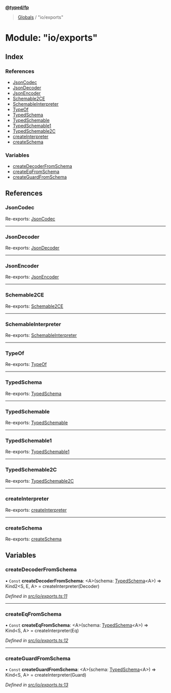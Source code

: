 **[@typed/fp](../README.md)**

> [Globals](../globals.md) / "io/exports"

# Module: "io/exports"

## Index

### References

* [JsonCodec](_io_exports_.md#jsoncodec)
* [JsonDecoder](_io_exports_.md#jsondecoder)
* [JsonEncoder](_io_exports_.md#jsonencoder)
* [Schemable2CE](_io_exports_.md#schemable2ce)
* [SchemableInterpreter](_io_exports_.md#schemableinterpreter)
* [TypeOf](_io_exports_.md#typeof)
* [TypedSchema](_io_exports_.md#typedschema)
* [TypedSchemable](_io_exports_.md#typedschemable)
* [TypedSchemable1](_io_exports_.md#typedschemable1)
* [TypedSchemable2C](_io_exports_.md#typedschemable2c)
* [createInterpreter](_io_exports_.md#createinterpreter)
* [createSchema](_io_exports_.md#createschema)

### Variables

* [createDecoderFromSchema](_io_exports_.md#createdecoderfromschema)
* [createEqFromSchema](_io_exports_.md#createeqfromschema)
* [createGuardFromSchema](_io_exports_.md#createguardfromschema)

## References

### JsonCodec

Re-exports: [JsonCodec](_io_jsoncodec_.md#jsoncodec)

___

### JsonDecoder

Re-exports: [JsonDecoder](_io_jsoncodec_.md#jsondecoder)

___

### JsonEncoder

Re-exports: [JsonEncoder](_io_jsoncodec_.md#jsonencoder)

___

### Schemable2CE

Re-exports: [Schemable2CE](_io_interpreter_.md#schemable2ce)

___

### SchemableInterpreter

Re-exports: [SchemableInterpreter](../interfaces/_io_interpreter_.schemableinterpreter.md)

___

### TypeOf

Re-exports: [TypeOf](_io_typedschema_.md#typeof)

___

### TypedSchema

Re-exports: [TypedSchema](../interfaces/_io_typedschema_.typedschema.md)

___

### TypedSchemable

Re-exports: [TypedSchemable](../interfaces/_io_typedschemable_.typedschemable.md)

___

### TypedSchemable1

Re-exports: [TypedSchemable1](../interfaces/_io_typedschemable_.typedschemable1.md)

___

### TypedSchemable2C

Re-exports: [TypedSchemable2C](../interfaces/_io_typedschemable_.typedschemable2c.md)

___

### createInterpreter

Re-exports: [createInterpreter](_io_interpreter_.md#createinterpreter)

___

### createSchema

Re-exports: [createSchema](_io_typedschema_.md#createschema)

## Variables

### createDecoderFromSchema

• `Const` **createDecoderFromSchema**: \<A>(schema: [TypedSchema](../interfaces/_io_typedschema_.typedschema.md)\<A>) => Kind2\<S, E, A> = createInterpreter(Decoder)

*Defined in [src/io/exports.ts:11](https://github.com/TylorS/typed-fp/blob/f129829/src/io/exports.ts#L11)*

___

### createEqFromSchema

• `Const` **createEqFromSchema**: \<A>(schema: [TypedSchema](../interfaces/_io_typedschema_.typedschema.md)\<A>) => Kind\<S, A> = createInterpreter(Eq)

*Defined in [src/io/exports.ts:12](https://github.com/TylorS/typed-fp/blob/f129829/src/io/exports.ts#L12)*

___

### createGuardFromSchema

• `Const` **createGuardFromSchema**: \<A>(schema: [TypedSchema](../interfaces/_io_typedschema_.typedschema.md)\<A>) => Kind\<S, A> = createInterpreter(Guard)

*Defined in [src/io/exports.ts:13](https://github.com/TylorS/typed-fp/blob/f129829/src/io/exports.ts#L13)*
